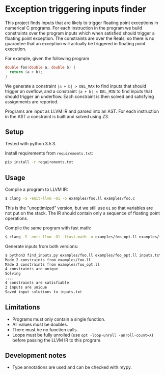 # Exception triggering inputs finder

This project finds inputs that are likely to trigger floating point exceptions
in numerical C programs. For each instruction in the program we build
constraints over the program inputs which when satisfied should trigger a
floating point exception.  The constraints are over the Reals, so there is no
guarantee that an exception will actually be triggered in floating point
execution.

For example, given the following program
```c
double foo(double a, double b) {
  return (a + b);
}
```

We generate a constraint `|a + b| > DBL_MAX` to find inputs that should trigger
an oveflow, and a constraint `|a + b| < DBL_MIN` to find inputs that should
trigger an underflow. Each constraint is then solved and satisfying assignments
are reported.

Programs are input as LLVM IR and parsed into an AST. For each instruction in
the AST a constraint is built and solved using Z3.

## Setup

Tested with python 3.5.3.

Install requirements from `requirements.txt`:
```sh
pip install -r requirements.txt
```

## Usage

Compile a program to LLVM IR:
```sh
$ clang -S -emit-llvm -O1 -o examples/foo.ll examples/foo.c
```
This is the "unoptimized" version, but we still use `O1` so that variables are
not put on the stack. The IR should contain only a sequence of floating point
operations.

Compile the same program with fast math:
```sh
$ clang -S -emit-llvm -O1 -ffast-math -o examples/foo_opt.ll examples/foo.c
```

Generate inputs from both versions:
```sh
$ python3 find_inputs.py examples/foo.ll examples/foo_opt.ll inputs.txt
Made 2 constraints from examples/foo.ll
Made 2 constraints from examples/foo_opt.ll
4 constraints are unique
Solving
....
4 constraints are satisfiable
2 inputs are unique
Saved input solutions to inputs.txt
```

## Limitations

- Programs must only contain a single function.
- All values must be doubles.
- There must be no function calls.
- Loops must be fully unrolled (use `opt -loop-unroll -unroll-count=X`) before
  passing the LLVM IR to this program.

## Development notes

- Type annotations are used and can be checked with mypy.
